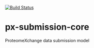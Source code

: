 [![Build Status](https://travis-ci.org/proteomexchange/px-submission-core.svg?branch=master)](https://travis-ci.org/proteomexchange/px-submission-core)

px-submission-core
==================

ProteomeXchange data submission model
